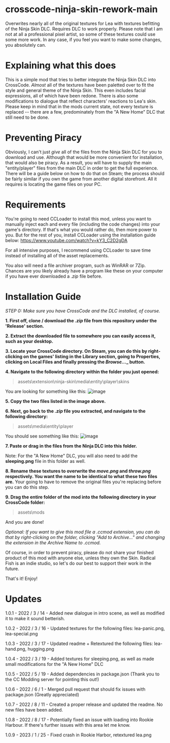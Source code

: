 # crosscode-ninja-skin-rework-main
Overwrites nearly all of the original textures for Lea with textures befitting of the Ninja Skin DLC. Requires DLC to work properly.
Please note that I am not at all a professional pixel artist, so some of these textures could use some more work. In any case, if you feel you want to make some changes, you absolutely can.

# Explaining what this does #
This is a simple mod that tries to better integrate the Ninja Skin DLC into CrossCode. _Almost_ all of the textures have been paletted over to fit the style and general theme of the Ninja Skin. This even includes facial expressions, all of which have been redone. There is also some modifications to dialogue that reflect characters' reactions to Lea's skin.
Please keep in mind that in the mods current state, not every texture is replaced -- there are a few, predominately from the "A New Home" DLC that still need to be done. 

# Preventing Piracy #
Obviously, I can't just _give_ all of the files from the Ninja Skin DLC for you to download and use. Although that would be more convenient for installation, that would also be piracy. As a result, you will have to supply the main "entity/player" files from the main DLC in order to get the full experience. There will be a guide below on how to do that on Steam; the process should be fairly similar if you own the game from another digital storefront. All it requires is locating the game files on your PC.

# Requirements #
You're going to need CCLoader to install this mod, unless you want to manually inject each and every file (including the code changes) into your game's directory. If that's what you would rather do, then more power to you. But for the rest of you, install CCLoader using the installation guide below:
https://www.youtube.com/watch?v=kY3_C2D2gDA

For all intensive purposes, I recommend using CCLoader to save time instead of installing all of the asset replacements.

You also will need a file archiver program, such as WinRAR or 7Zip. Chances are you likely already have a program like these on your computer if you have ever downloaded a _.zip_ file before.

# Installation Guide #

_STEP 0: Make sure you have CrossCode and the DLC installed, of course._

**1. First off, clone / download the _.zip_ file from this repository under the 'Release' section.**

**2. Extract the downloaded file to somewhere you can easily access it, such as your desktop.**

**3. Locate your CrossCode directory. On Steam, you can do this by right-clicking on the games' listing in the Library section, going to Properties, clicking on Local Files and finally pressing the _Browse...__ button.**

**4. Navigate to the following directory within the folder you just opened:**
> assets\extension\ninja-skin\media\entity\player\skins

You are looking for something like this:
![image](https://user-images.githubusercontent.com/100042637/156285809-c2ad4437-7690-40f8-a94d-48081256fb60.png)

**5. Copy the two files listed in the image above.**

**6. Next, go back to the _.zip_ file you extracted, and navigate to the following directory:**
> assets\media\entity\player

You should see something like this:
![image](https://user-images.githubusercontent.com/100042637/156286268-0c46e25c-605b-42a3-8a57-feec829e8a42.png)

**7. Paste or drag in the files from the Ninja DLC into this folder.**

Note: For the "A New Home" DLC, you will also need to add the __sleeping.png__ file in this folder as well.

**8. Rename these textures to overwrite the _move.png_ and _throw.png_ respectively. You want the name to be identical to what these two files are.**
Your going to have to remove the original files you're replacing before you can do this step.

**9. Drag the entire folder of the mod into the following directory in your CrossCode folder:** 
> assets\mods

And you are done!

_Optional: If you want to give this mod file a .ccmod extension, you can do that by right-clicking on the folder, clicking "Add to Archive..." and changing the extension in the Archive Name to .ccmod._

Of course, in order to prevent piracy, please do not share your finished product of this mod with anyone else, unless they own the Skin. Radical Fish is an indie studio, so let's do our best to support their work in the future.

That's it! Enjoy!

# Updates

1.0.1 - 2022 / 3 / 14 - Added new dialogue in intro scene, as well as modified it to make it sound betterish.

1.0.2 - 2022 / 3 / 16 - Updated textures for the following files: lea-panic.png, lea-special.png

1.0.3 - 2022 / 3 / 17 - Updated readme + Retextured the following files: lea-hand.png, hugging.png

1.0.4 - 2022 / 3 / 19 - Added textures for sleeping.png, as well as made small modifications for the "A New Home" DLC

1.0.5 - 2022 / 5 / 19 - Added dependencies in package.json (Thank you to the CC Modding server for pointing this out!)

1.0.6 - 2022 / 6 / 1  - Merged pull request that should fix issues with package.json (Greatly appreciated)

1.0.7 - 2022 / 8 / 11  - Created a proper release and updated the readme. No new files have been added.

1.0.8 - 2022 / 8 / 17  - Potentially fixed an issue with loading into Rookie Harbour. If there's further issues with this area let me know.

1.0.9 - 2023 / 1 / 25  - Fixed crash in Rookie Harbor, retextured lea.png
